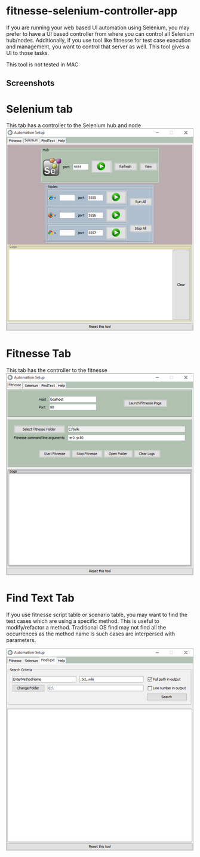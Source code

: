 # fitnesse-selenium-controller-app

If you are running your web based UI automation using Selenium, you may prefer to have a UI based controller from where you can control all Selenium hub/nodes. Additionally, if you use tool like fitnesse for test case execution and management, you want to control that server as well. This tool gives a UI to those tasks.

This tool is not tested in MAC

## Screenshots
# Selenium tab
This tab has a controller to the Selenium hub and node
![alt_tag](https://github.com/suratdas/fitnesse-selenium-controller-app/blob/master/selenium_tab.png)
# Fitnesse Tab
This tab has the controller to the fitnesse
![alt_tag](https://github.com/suratdas/fitnesse-selenium-controller-app/blob/master/fitnesse_tab.png)
# Find Text Tab
If you use fitnesse script table or scenario table, you may want to find the test cases which are using a specific method. This is useful to modify/refactor a method. Traditional OS find may not find all the occurrences as the method name is such cases are interpersed with parameters.

![alt_tag](https://github.com/suratdas/fitnesse-selenium-controller-app/blob/master/find_method.png)
